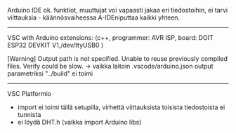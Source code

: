 Arduino IDE ok.
 funktiot, muuttujat voi vapaasti jakaa eri tiedostoihin, ei tarvi viittauksia - käännösvaiheessa A-IDEniputtaa kaikki yhteen.

---------------------------------------------

VSC with Arduino extensions:
(c++, programmer: AVR ISP, board: DOIT ESP32 DEVKIT V1,/dev/ttyUSB0 )

[Warning] Output path is not specified. Unable to reuse previously compiled files. Verify could be slow.
-> vaikka laitoin .vscode/arduino.json output parametriksi "../build" ei toimi



-------------------------------------------------
VSC Platformio
- import ei toimi tällä setupilla, virhettä viittauksista toisista tiedostoista ei tunnista
- ei löydä DHT.h (vaikka import Arduino libs)